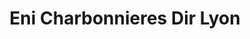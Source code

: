 ---
title: "Eni Charbonnieres Dir Lyon"
url: /charbonnieres-les-bains/eni-charbonnieres-dir-lyon/
shop: Lebensmittel
---